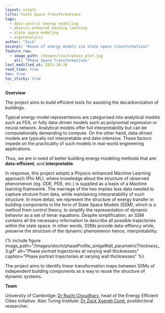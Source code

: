 ```yaml
---
layout: single
title: State Space Transformations
tags:
  - data-centric energy modelling
  - physics-enhanced maching learning
  - state space modeling
  - eigenanalysis
author: "Zack"
excerpt: "Reuse of energy models via state space transformations"
feature_row:
  - image_path: /Images/stoch/phase_plot.jpg
    alt: "Phase Space Transformations"
last_modified_at: 2021-10-26
read_time: true
toc: true
toc_sticky: true
---
```


**Overview**

The project aims to build efficient tools for assisting the decarbonization of buildings. 

Typical energy model representaions are categorised into analytical models such as FEA, or fully data-driven models such as polynomial regression or neural network. Analytical models offer full interpretability but can be computationally demanding to compute. On the other hand, data-driven models are typically not interpretable and data-intensive. These factors impede on the practicality of such models in real-world engineering applications. 

Thus, we are in need of better building energy modeling methods that are: **data-efficient**, and **interpretable**. 

In response, this project adopts a Physics-enhanced Machine Learning approach (Phi-ML), where knowledge about the structure of observed phenomenon (eg. ODE, PDE, etc.) is supplied as a basis of a Machine learning framework. The marriage of the two implies less data needed to capture struture from data, while maintaining interpretability of such structure. In more detail, we represent the structure of energy transfer in building components in the form of State Space Models (SSM), which is a method from control theory, to simplify the representation of dynamic behavior as a set of lienar equations. Despite simplification, an SSM contains all the necessary information to describe all possible trajectories within the state space. In other words, SSMs provide data-effiency while, preserve the structure of the dynamic phenomenon hence, interpretability.

{% include figure image_path="/Images/stoch/phaseProfile_sinlgeWall_parametricThickness_3.gif" alt="Phase portrait trajectories at varying wall thicknesses" caption="Phase portrait trajectories at varying wall thicknesses" %}


The project aims to identify linear transformation maps between SSMs of independent building components as a way to reuse the structure of dynamic systems.

**Team**

University of Cambridge: [Dr Ruchi Choudhary](http://www.eng.cam.ac.uk/profiles/rc488), head of the Energy Efficient Cities Initiative.
Alan Turing Institute: [Dr Zack Xuereb Conti](https://eeci.github.io/home/docs/people/zack/), postdoctoral researcher.
